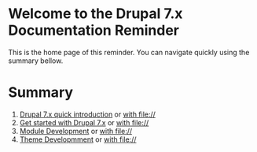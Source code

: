 # Welcome to the Drupal 7.x Documentation Reminder
This is the home page of this reminder. You can navigate quickly using the summary bellow.

# Summary
1. [Drupal 7.x quick introduction](1_introduction.md) or [with file://](file://1_introduction.md)
1. [Get started with Drupal 7.x](2_get_started.md) or [with file://](file://./2_get_started.md)
1. [Module Development](file://./3_module_development.md) or [with file://](file://./3_module_development.md)
1. [Theme Developmment](file://./4_theme_development.md) or [with file://](file://./4_theme_development.md)

